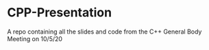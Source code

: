 # CPP-Presentation
A repo containing all the slides and code from the C++ General Body Meeting on 10/5/20
